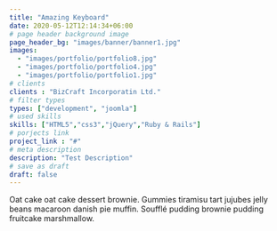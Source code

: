 ```yaml
---
title: "Amazing Keyboard"
date: 2020-05-12T12:14:34+06:00
# page header background image
page_header_bg: "images/banner/banner1.jpg"
images: 
  - "images/portfolio/portfolio8.jpg"
  - "images/portfolio/portfolio4.jpg"
  - "images/portfolio/portfolio1.jpg"
# clients
clients : "BizCraft Incorporatin Ltd."
# filter types
types: ["development", "joomla"]
# used skills
skills: ["HTML5","css3","jQuery","Ruby & Rails"]
# porjects link
project_link : "#"
# meta description
description: "Test Description"
# save as draft
draft: false
---
```


Oat cake oat cake dessert brownie. Gummies tiramisu tart jujubes jelly beans macaroon danish pie muffin. Soufflé pudding brownie pudding fruitcake marshmallow.